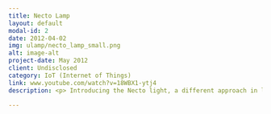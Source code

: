 ```yaml
---
title: Necto Lamp
layout: default
modal-id: 2
date: 2012-04-02
img: ulamp/necto_lamp_small.png
alt: image-alt
project-date: May 2012
client: Undisclosed
category: IoT (Internet of Things)
link: www.youtube.com/watch?v=18WBX1-ytj4
description: <p> Introducing the Necto light, a different approach in light interfacing. A device that gives you many options and functions that you will actually forget that it is just a simple lamp. </p> <b>Hardware Features</b> <p> This device version works with Red, Green and Blue LEDs permitting for different colours to be chosen from within the mobile application. This version can be powered by removable battery or via USB.</p> <b>Current Application Features</b> <p> The lamp when controlled from the mobile provides great features such as:</p> <b>AMARINO'S MULTICOLOR LAMP </b> <p>This feature as the name suggests, is not our own. We use it here for one main reason which is to show developers how easy it is to make their existing project from Amarino into Necto. For the end user, well it provides the excellent ability to manually control the colour of light on the lamp and let you play around to find your favourite colour. Brighten up your room in a different way.</p> <b>THE VISUAL METRONOME </b> <p>This is an exciting feature that will keep musicians and dancers tune. This feature enables users to set the tempo from their mobile and have the results displayed to them. No more tic-tac sounds, unless you really want it and we can include the feature. No more excuses for being off beat. This feature is purely Robobo.</p> <p><img src="img/portfolio/ulamp/necto_lamps.png" border="0" alt="Necto Usense Prototype Images" width="557" height="241"> </p> <p> <b>Video Demo</b></p> <iframe width="100%" height="315" src="http://www.youtube.com/embed/18WBX1-ytj4?rel=0" frameborder="0" allowfullscreen=""></iframe>

---
```

